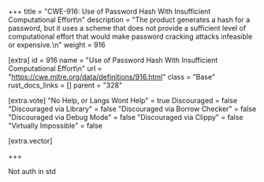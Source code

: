 +++
title = "CWE-916: Use of Password Hash With Insufficient Computational Effort\n"
description = "The product generates a hash for a password, but it uses a scheme that does not provide a sufficient level of computational effort that would make password cracking attacks infeasible or expensive.\n"
weight = 916

[extra]
id = 916
name = "Use of Password Hash With Insufficient Computational Effort\n"
url = "https://cwe.mitre.org/data/definitions/916.html"
class = "Base"
rust_docs_links = []
parent = "328"

[extra.vote]
"No Help, or Langs Wont Help" = true
Discouraged = false
"Discouraged via Library" = false
"Discouraged via Borrow Checker" = false
"Discouraged via Debug Mode" = false
"Discouraged via Clippy" = false
"Virtually Impossible" = false

[extra.vector]

+++

Not auth in std